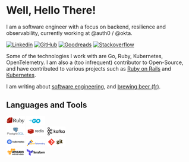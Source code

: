 # Well, Hello There!

I am a software engineer with a focus on backend, resilience and observability, currently working at @auth0 / @okta.

[![Linkedin](https://img.shields.io/badge/-LinkedIn-blue?style=flat&logo=Linkedin&logoColor=white)](https://www.linkedin.com/in/dmathieu/)
[![GitHub](https://img.shields.io/badge/-Github-000?style=flat&logo=Github&logoColor=white)](https://github.com/github)
[![Goodreads](https://img.shields.io/badge/-Goodreads-f2efe7?style=flat&logo=Goodreads&logoColor=black)](https://www.goodreads.com/user/show/48421744-damien)
[![Stackoverflow](https://img.shields.io/badge/-Stackoverflow-f27521?style=flat&logo=Stackoverflow&logoColor=white)](https://stackoverflow.com/users/122080/damien-mathieu)

Some of the technologies I work with are Go, Ruby, Kubernetes, OpenTelemetry. I
am also a (too infrequent) contributor to Open-Source, and have contributed to
various projects such as [Ruby on Rails](https://github.com/rails/rails/commits?author=dmathieu) and [Kubernetes](https://github.com/kubernetes/kubernetes/commits?author=dmathieu).

I am writing about [software engineering](https://dmathieu.com), and [brewing beer (fr)](https://fermentopia.net).

## Languages and Tools
<p>
  <code><img width="10%" src="images/ruby.svg"></code>
  <code><img width="10%" src="images/golang.svg"></code>
  <br />
  <code><img width="10%" src="images/postgresql.svg"></code>
  <code><img width="10%" src="images/redis.svg"></code>
  <code><img width="10%" src="images/kafka.svg"></code>
  <br />
  <code><img width="10%" src="images/kubernetes.svg"></code>
  <code><img width="10%" src="images/opentelemetry.svg"></code>
  <code><img width="10%" src="images/git.svg"></code>
  <br />
  <code><img width="10%" src="images/aws.svg"></code>
  <code><img width="10%" src="images/terraform.svg"></code>
</p>
